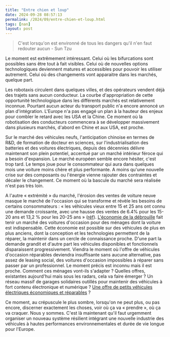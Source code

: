 ```yaml
---
title: "Entre chien et loup"
date: 2024-09-28 08:57:13
permalink: /2024/09/entre-chien-et-loup.html
tags: [nan]
layout: post
---
```


<blockquote>C'est lorsqu'on est environné de tous les dangers qu'il n'en faut redouter aucun - Sun Tzu</blockquote>

Le moment est extrêmement intéressant. Celui où les bifurcations sont possibles sans être tout à fait visibles. Celui où de nouvelles options technologiques deviennent matures et accessibles pour pouvoir les utiliser autrement. Celui où des changements vont apparaitre dans les marchés, quelque part.<!--more-->



Les robotaxis circulent dans quelques villes, et des opérateurs vendent déjà des trajets sans aucun conducteur. La courbe d'appropriation de cette opportunité technologique dans les différents marchés est relativement inconnue. Pourtant aucun acteur du transport public n'a encore annoncé un plan d'intégration. L'Europe n'a pas engagé un plan à la hauteur des enjeux pour combler le retard avec les USA et la Chine. Ce moment où la robotisation des conducteurs commencera à se développer massivement dans plusieurs marchés, d'abord en Chine et aux USA, est proche.



Sur le marché des véhicules neufs, l'anticipation chinoise en termes de R&D, de formation de docteur en sciences, sur l'industrialisation des batteries et des voitures électriques, depuis des décennies délivre maintenant son plein potentiel, accentué par un marché intérieur féroce qui a besoin d'expansion. Le marché européen semble encore hésiter, c'est trop tard. Le temps joue pour le consommateur qui aura dans quelques mois une voiture moins chère et plus performante. A moins qu'une nouvelle crise sur des composants ou l'énergie vienne rajouter des contraintes et décaler le changement. Ce moment où la bascule du marché sera réalisée n'est pas très loin.



A l'autre « extrémité » du marché, l'érosion des ventes de voiture neuve masque le marché de l'occasion qui se transforme et révèle les besoins de certains consommateurs : « les véhicules vieux entre 15 et 25 ans ont connu une demande croissante, avec une hausse des ventes de 6.4% pour les 15-20 ans et 13,2 % pour les 20-25 ans » (<a href="https://www.caradisiac.com/marche-de-l-occasion-une-nouvelle-dynamique-en-marche-207495.htm">réf</a>). <a href="https://www.ifop.com/publication/les-francais-leur-voiture-et-leconomie-de-debrouille/">L'économie de la débrouille</a> fait tenir un marché des voitures d'occasion pour des ménages dont la voiture est indispensable. Cette économie est possible sur des véhicules de plus en plus anciens, dont la conception et les technologies permettent de la réparer, la maintenir dans un cercle de connaissance proche. D'une part la demande grandit et d'autre part les véhicules disponibles et fonctionnels disparaissent progressivement. Viendra le moment où l'offre de véhicules d'occasion réparables deviendra insuffisante sans aucune alternative, pas assez de leasing social, des voitures d'occasion impossibles à réparer sans passer par un professionnel. Le moment précis est inconnu mais il est proche. Comment ces ménages vont-ils s'adapter ? Quelles offres, existantes aujourd'hui mais sous les radars, cela va faire émerger ? Un réseau massif de garages solidaires outillés pour maintenir des véhicules à fort contenu électronique et numérique ? <a href="https://xd.ademe.fr">Une offre de petits véhicules électriques économiques et réparables</a> ?



Ce moment, au crépuscule le plus sombre, lorsqu'on ne peut plus, ou pas encore, discerner exactement les choses, voir où ça va « prendre », où ça va craquer. Nous y sommes. C'est là maintenant qu'il faut urgemment organiser un nouveau système résilient intégrant une nouvelle industrie des véhicules à hautes performances environnementales et durée de vie longue pour l'Europe.
